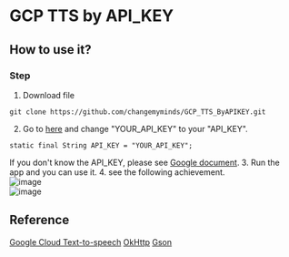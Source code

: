 # GCP TTS by API_KEY 

## How to use it?
### Step
1. Download file 
```
git clone https://github.com/changemyminds/GCP_TTS_ByAPIKEY.git
```
2. Go to [here](https://github.com/changemyminds/GCP_TTS_ByAPIKEY/blob/master/app/src/main/java/darren/gcptts/tts/gcp/Config.java) and change "YOUR_API_KEY" to your "API_KEY".
```
static final String API_KEY = "YOUR_API_KEY";
```
If you don't know the API_KEY, please see [Google document](https://cloud.google.com/docs/authentication/api-keys).
3. Run the app and you can use it.
4. see the following achievement.<br>
![image](https://github.com/changemyminds/GCP_TTS_ByAPIKEY/blob/master/images/1.png)<br>
![image](https://github.com/changemyminds/GCP_TTS_ByAPIKEY/blob/master/images/2.png)

## Reference
[Google Cloud Text-to-speech](https://cloud.google.com/text-to-speech/docs/)
[OkHttp](http://square.github.io/okhttp/)
[Gson](https://github.com/google/gson)

